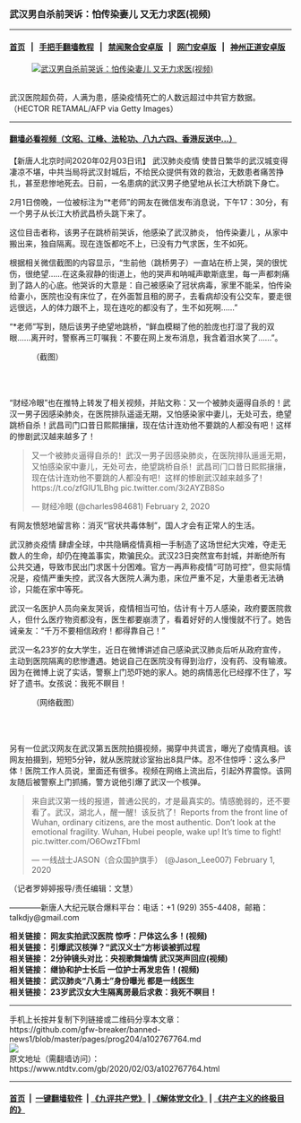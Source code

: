 ### 武汉男自杀前哭诉：怕传染妻儿 又无力求医(视频)
------------------------

#### [首页](https://github.com/gfw-breaker/banned-news1/blob/master/README.md) &nbsp;&nbsp;|&nbsp;&nbsp; [手把手翻墙教程](https://github.com/gfw-breaker/guides/wiki) &nbsp;&nbsp;|&nbsp;&nbsp; [禁闻聚合安卓版](https://github.com/gfw-breaker/bn-android) &nbsp;&nbsp;|&nbsp;&nbsp; [网门安卓版](https://github.com/oGate2/oGate) &nbsp;&nbsp;|&nbsp;&nbsp; [神州正道安卓版](https://github.com/SzzdOgate/update) 



<div><div class="featured_image">
 <a href="https://i.ntdtv.com/assets/uploads/2020/01/GettyImages-1196122871-1.jpg" target="_blank">
  <figure>
   <img alt="武汉男自杀前哭诉：怕传染妻儿 又无力求医(视频)" src="https://i.ntdtv.com/assets/uploads/2020/01/GettyImages-1196122871-1-800x450.jpg"/>
  </figure><br/>
 </a>
 <span class="caption">
  武汉医院超负荷，人满为患，感染疫情死亡的人数远超过中共官方数据。（HECTOR RETAMAL/AFP via Getty Images）
 </span>
</div>
</div><hr/>

#### [翻墙必看视频（文昭、江峰、法轮功、八九六四、香港反送中...）](http://167.172.214.107/home.html)

<div><div class="post_content" itemprop="articleBody">
 <p>
  【新唐人北京时间2020年02月03日讯】
  <ok href="https://www.ntdtv.com/gb/442749.htm">
   武汉肺炎疫情
  </ok>
  使昔日繁华的武汉城变得凄凉不堪，中共当局将武汉封城后，不给民众提供有效的救治，无数患者痛苦挣扎，甚至悲惨地死去。日前，一名患病的武汉男子绝望地从长江大桥跳下身亡。
 </p>
 <p>
  2月1日傍晚，一位被标注为“*老师”的网友在微信发布消息说，下午17：30分，有一个男子从长江大桥武昌桥头跳下来了。
 </p>
 <p>
  这位目击者称，该男子在跳桥前哭诉，他感染了武汉肺炎，
  <ok href="https://www.ntdtv.com/gb/怕传染妻儿.htm">
   怕传染妻儿
  </ok>
  ，从家中搬出来，独自隔离。现在连饭都吃不上，已没有力气求医，生不如死。
 </p>
 <p>
  根据相关微信截图的内容显示，“生前他（跳桥男子）一直站在桥上哭，哭的很忧伤，很绝望……在这条寂静的街道上，他的哭声和呐喊声歇斯底里，每一声都刺痛到了路人的心底。他哭诉的大意是：自己被感染了冠状病毒，家里不能呆，怕传染给妻小，医院也没有床位了，在外面暂且租的房子，去看病却没有公交车，要走很远很远，人的体力跟不上，现在连吃的都没有了，生不如死啊……”
 </p>
 <p>
  “*老师”写到，随后该男子绝望地跳桥，“鲜血模糊了他的脸庞也打湿了我的双眼……离开时，警察再三叮嘱我：不要在网上发布消息，我含着泪水笑了……”。
 </p>
 <figure class="wp-caption alignnone" id="attachment_102767768" style="width: 600px">
  <img alt="" class="size-medium wp-image-102767768" src="https://i.ntdtv.com/assets/uploads/2020/02/EPzfLQxW4AIj2V4-1-600x1299.jpg">
   <br/><figcaption class="wp-caption-text">
    （截图）
   </figcaption><br/>
  </img>
 </figure><br/>
 <p>
  “财经冷眼”也在推特上转发了相关视频，并贴文称：又一个被肺炎逼得自杀的！武汉一男子因感染肺炎，在医院排队遥遥无期，又怕感染家中妻儿，无处可去，绝望跳桥自杀！武昌司门口昔日熙熙攘攘，现在估计连劝他不要跳的人都没有吧！这样的惨剧武汉越来越多了！
 </p>
 <blockquote class="twitter-tweet">
  <p dir="ltr" lang="zh">
   又一个被肺炎逼得自杀的！武汉一男子因感染肺炎，在医院排队遥遥无期，又怕感染家中妻儿，无处可去，绝望跳桥自杀！武昌司门口昔日熙熙攘攘，现在估计连劝他不要跳的人都没有吧！这样的惨剧武汉越来越多了！
   <ok href="https://t.co/zfGIU1LBhg">
    https://t.co/zfGIU1LBhg
   </ok>
   <ok href="https://t.co/3i2AYZB8So">
    pic.twitter.com/3i2AYZB8So
   </ok>
  </p>
  <p>
   — 财经冷眼 (@charles984681)
   <ok href="https://twitter.com/charles984681/status/1223813785384714240?ref_src=twsrc%5Etfw">
    February 2, 2020
   </ok>
  </p>
 </blockquote>
 <p>
  <script async="" charset="utf-8" src="https://platform.twitter.com/widgets.js">
  </script>
 </p>
 <p>
 </p>
 <p>
  有网友愤怒地留言称：消灭“官状共毒体制”，国人才会有正常人的生活。
 </p>
 <p>
  <ok href="https://www.ntdtv.com/gb/442749.htm">
   武汉肺炎疫情
  </ok>
  肆虐全球，中共隐瞒疫情真相一手制造了这场世纪大灾难，夺走无数人的生命，却仍在掩盖事实，欺骗民众。武汉23日突然宣布封城，并断绝所有公共交通，导致市民出门求医十分困难。官方一再声称疫情“可防可控”，但实际情况是，疫情严重失控，武汉各大医院人满为患，床位严重不足，大量患者无法确诊，只能在家中等死。
 </p>
 <p>
  武汉一名医护人员向亲友哭诉，疫情相当可怕，估计有十万人感染，政府要医院救人，但什么医疗物资都没有，医生都要崩溃了，看着好好的人慢慢就不行了。她告诫亲友：“千万不要相信政府！都得靠自己！”
 </p>
 <div class="video_fit_container">
 </div>
 <p>
  武汉一名23岁的女大学生，近日在微博讲述自己感染武汉肺炎后听从政府宣传，主动到医院隔离的悲惨遭遇。她说自己在医院没有得到治疗，没有药、没有输液。因为在微博上说了实话，警察上门恐吓她的家人。她的病情恶化已经撑不住了，写好了遗书。女孩说：我死不瞑目！
 </p>
 <figure class="wp-caption alignnone" id="attachment_102767817" style="width: 576px">
  <img alt="" class="size-full wp-image-102767817" src="https://i.ntdtv.com/assets/uploads/2020/02/1-5.jpeg">
   <br/><figcaption class="wp-caption-text">
    （网络截图）
   </figcaption><br/>
  </img>
 </figure><br/>
 <p>
  另有一位武汉网友在武汉第五医院拍摄视频，揭穿中共谎言，曝光了疫情真相。该网友拍摄到，短短5分钟，就从医院就诊室抬出8具尸体。忍不住惊呼：这么多尸体！医院工作人员说，里面还有很多。视频在网络上流出后，引起外界震惊。该网友随后被警察上门抓捕，警方说他引爆了武汉一个核弹。
 </p>
 <blockquote class="twitter-tweet">
  <p dir="ltr" lang="zh">
   来自武汉第一线的报道，普通公民的，才是最真实的。情感脆弱的，还不要看了。武汉，湖北人，醒一醒！该反抗了！Reports from the front line of Wuhan, ordinary citizens, are the most authentic. Don’t look at the emotional fragility. Wuhan, Hubei people, wake up! It’s time to fight!
   <ok href="https://t.co/O6OwzTFbmI">
    pic.twitter.com/O6OwzTFbmI
   </ok>
  </p>
  <p>
   — 一线战士JASON（合众国护旗手） (@Jason_Lee007)
   <ok href="https://twitter.com/Jason_Lee007/status/1223504816661352448?ref_src=twsrc%5Etfw">
    February 1, 2020
   </ok>
  </p>
 </blockquote>
 <p>
  <script async="" charset="utf-8" src="https://platform.twitter.com/widgets.js">
  </script>
 </p>
 <p>
 </p>
 <p>
  （记者罗婷婷报导/责任编辑：文慧）
 </p>
 <p>
  ————新唐人大纪元联合爆料平台：电话：+1 (929) 355-4408，邮箱：talkdjy@gmail.com
 </p>
 <p>
  <strong>
   相关链接：
   <ok href="https://www.ntdtv.com/gb/2020/02/01/a102766517.html">
    网友实拍武汉医院 惊呼：尸体这么多！(视频)
   </ok>
   <br/>
   相关链接：
   <ok href="https://www.ntdtv.com/gb/2020/02/02/a102767063.html">
    引爆武汉核弹？“武汉义士”方彬谈被抓过程
   </ok>
   <br/>
   相关链接：
   <ok href="https://ntdtv.com/gb/2020/01/31/a102765486.html">
    2分钟镜头对比：央视歌舞煸情 武汉哭声回应(视频)
   </ok>
   <br/>
   相关链接：
   <ok href="https://www.ntdtv.com/gb/2020/01/29/a102763386.html">
    继协和护士长后 一位护士再发忠告！(视频)
   </ok>
   <br/>
   相关链接：
   <ok href="https://www.ntdtv.com/gb/2020/01/30/a102764252.html">
    武汉肺炎“八勇士”身份曝光 都是一线医生
   </ok>
   <br/>
   相关链接：
   <ok href="https://www.ntdtv.com/gb/2020/02/02/a102767032.html">
    23岁武汉女大生隔离房最后求救：我死不瞑目！
   </ok>
  </strong>
 </p>
 <div class="single_ad">
 </div>
</div>
</div>
<hr/>
手机上长按并复制下列链接或二维码分享本文章：<br/>
https://github.com/gfw-breaker/banned-news1/blob/master/pages/prog204/a102767764.md <br/>
<a href='https://github.com/gfw-breaker/banned-news1/blob/master/pages/prog204/a102767764.md'><img src='https://github.com/gfw-breaker/banned-news1/blob/master/pages/prog204/a102767764.md.png'/></a> <br/>
原文地址（需翻墙访问）：https://www.ntdtv.com/gb/2020/02/03/a102767764.html


------------------------
#### [首页](https://github.com/gfw-breaker/banned-news1/blob/master/README.md) &nbsp;|&nbsp; [一键翻墙软件](https://github.com/gfw-breaker/nogfw/blob/master/README.md) &nbsp;| [《九评共产党》](https://github.com/gfw-breaker/9ping.md/blob/master/README.md#九评之一评共产党是什么) | [《解体党文化》](https://github.com/gfw-breaker/jtdwh.md/blob/master/README.md) | [《共产主义的终极目的》](https://github.com/gfw-breaker/gczydzjmd.md/blob/master/README.md)


<img src='http://gfw-breaker.win/banned-news/pages/prog204/a102767764.md' width='0px' height='0px'/>